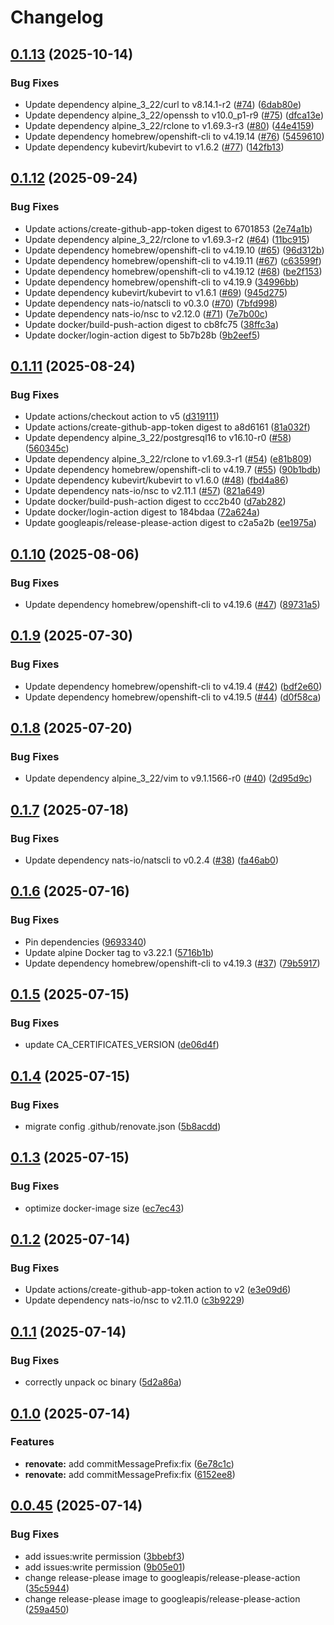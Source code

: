 # Changelog

## [0.1.13](https://github.com/nkzk/cooltainer/compare/v0.1.12...v0.1.13) (2025-10-14)


### Bug Fixes

* Update dependency alpine_3_22/curl to v8.14.1-r2 ([#74](https://github.com/nkzk/cooltainer/issues/74)) ([6dab80e](https://github.com/nkzk/cooltainer/commit/6dab80eb469776452b025ce559f5605bbc02936f))
* Update dependency alpine_3_22/openssh to v10.0_p1-r9 ([#75](https://github.com/nkzk/cooltainer/issues/75)) ([dfca13e](https://github.com/nkzk/cooltainer/commit/dfca13ed2d04c1b89c8cf8f1d91a89870b15be7a))
* Update dependency alpine_3_22/rclone to v1.69.3-r3 ([#80](https://github.com/nkzk/cooltainer/issues/80)) ([44e4159](https://github.com/nkzk/cooltainer/commit/44e41597b950cbf46074e6e45bfe58cfb6130656))
* Update dependency homebrew/openshift-cli to v4.19.14 ([#76](https://github.com/nkzk/cooltainer/issues/76)) ([5459610](https://github.com/nkzk/cooltainer/commit/54596108ed8be32a21fa2da57ab1ad4fbc453143))
* Update dependency kubevirt/kubevirt to v1.6.2 ([#77](https://github.com/nkzk/cooltainer/issues/77)) ([142fb13](https://github.com/nkzk/cooltainer/commit/142fb13a8857f5800c2ee71c85f3f51c30d6bea4))

## [0.1.12](https://github.com/nkzk/cooltainer/compare/v0.1.11...v0.1.12) (2025-09-24)


### Bug Fixes

* Update actions/create-github-app-token digest to 6701853 ([2e74a1b](https://github.com/nkzk/cooltainer/commit/2e74a1b506f76083db6559b99ecb4bff66d57113))
* Update dependency alpine_3_22/rclone to v1.69.3-r2 ([#64](https://github.com/nkzk/cooltainer/issues/64)) ([11bc915](https://github.com/nkzk/cooltainer/commit/11bc915320750e2da9d00884afb10d6e814a041e))
* Update dependency homebrew/openshift-cli to v4.19.10 ([#65](https://github.com/nkzk/cooltainer/issues/65)) ([96d312b](https://github.com/nkzk/cooltainer/commit/96d312b22495a4cedb7ea3416dcd20af46152eac))
* Update dependency homebrew/openshift-cli to v4.19.11 ([#67](https://github.com/nkzk/cooltainer/issues/67)) ([c63599f](https://github.com/nkzk/cooltainer/commit/c63599f57ddd6fea2933714aa5843bb3eec3e67f))
* Update dependency homebrew/openshift-cli to v4.19.12 ([#68](https://github.com/nkzk/cooltainer/issues/68)) ([be2f153](https://github.com/nkzk/cooltainer/commit/be2f1537f93194c3f974397f85db8bd8435e9da8))
* Update dependency homebrew/openshift-cli to v4.19.9 ([34996bb](https://github.com/nkzk/cooltainer/commit/34996bb5c89ac9bc68943331254d6416770dbaa8))
* Update dependency kubevirt/kubevirt to v1.6.1 ([#69](https://github.com/nkzk/cooltainer/issues/69)) ([945d275](https://github.com/nkzk/cooltainer/commit/945d275aba4d32db9c5041d54edde181d5838d6c))
* Update dependency nats-io/natscli to v0.3.0 ([#70](https://github.com/nkzk/cooltainer/issues/70)) ([7bfd998](https://github.com/nkzk/cooltainer/commit/7bfd9984349cf7854c15bd43666db2752587c794))
* Update dependency nats-io/nsc to v2.12.0 ([#71](https://github.com/nkzk/cooltainer/issues/71)) ([7e7b00c](https://github.com/nkzk/cooltainer/commit/7e7b00c7b048f11350d71ed202bc075a57cd5f3b))
* Update docker/build-push-action digest to cb8fc75 ([38ffc3a](https://github.com/nkzk/cooltainer/commit/38ffc3a59e66ba0e9dd82e2810e1651b0fd35c73))
* Update docker/login-action digest to 5b7b28b ([9b2eef5](https://github.com/nkzk/cooltainer/commit/9b2eef502ed71ce1209a3269d994b3a032d83278))

## [0.1.11](https://github.com/nkzk/cooltainer/compare/v0.1.10...v0.1.11) (2025-08-24)


### Bug Fixes

* Update actions/checkout action to v5 ([d319111](https://github.com/nkzk/cooltainer/commit/d319111239a3662529318f0c15b79dbb4858c13e))
* Update actions/create-github-app-token digest to a8d6161 ([81a032f](https://github.com/nkzk/cooltainer/commit/81a032ff1621f0edc086eea58f7a75830d45e50b))
* Update dependency alpine_3_22/postgresql16 to v16.10-r0 ([#58](https://github.com/nkzk/cooltainer/issues/58)) ([560345c](https://github.com/nkzk/cooltainer/commit/560345c74544430df2c09c574017e6c4b3199618))
* Update dependency alpine_3_22/rclone to v1.69.3-r1 ([#54](https://github.com/nkzk/cooltainer/issues/54)) ([e81b809](https://github.com/nkzk/cooltainer/commit/e81b80943f97113e097cc455024e0e5a454ad0b7))
* Update dependency homebrew/openshift-cli to v4.19.7 ([#55](https://github.com/nkzk/cooltainer/issues/55)) ([90b1bdb](https://github.com/nkzk/cooltainer/commit/90b1bdb79abd9efef5d5ec8e7cfdaa3ac1e0cc0e))
* Update dependency kubevirt/kubevirt to v1.6.0 ([#48](https://github.com/nkzk/cooltainer/issues/48)) ([fbd4a86](https://github.com/nkzk/cooltainer/commit/fbd4a8691aba0e5de98202dbb89a23c159e018b7))
* Update dependency nats-io/nsc to v2.11.1 ([#57](https://github.com/nkzk/cooltainer/issues/57)) ([821a649](https://github.com/nkzk/cooltainer/commit/821a649f8a8b735aabb91259ca104533bb3b3ecd))
* Update docker/build-push-action digest to ccc2b40 ([d7ab282](https://github.com/nkzk/cooltainer/commit/d7ab2825bf465816ddff3729bca92d4f7bbf22c5))
* Update docker/login-action digest to 184bdaa ([72a624a](https://github.com/nkzk/cooltainer/commit/72a624a6802a9e821f745227fc7dc61da90505f1))
* Update googleapis/release-please-action digest to c2a5a2b ([ee1975a](https://github.com/nkzk/cooltainer/commit/ee1975a579d939ca49c35d8ca1a05bb8a81ef50b))

## [0.1.10](https://github.com/nkzk/cooltainer/compare/v0.1.9...v0.1.10) (2025-08-06)


### Bug Fixes

* Update dependency homebrew/openshift-cli to v4.19.6 ([#47](https://github.com/nkzk/cooltainer/issues/47)) ([89731a5](https://github.com/nkzk/cooltainer/commit/89731a5afa7e9fb60a6d51e59e7f673f60d9063c))

## [0.1.9](https://github.com/nkzk/cooltainer/compare/v0.1.8...v0.1.9) (2025-07-30)


### Bug Fixes

* Update dependency homebrew/openshift-cli to v4.19.4 ([#42](https://github.com/nkzk/cooltainer/issues/42)) ([bdf2e60](https://github.com/nkzk/cooltainer/commit/bdf2e60970c0edbaab81e9679964034f5f582881))
* Update dependency homebrew/openshift-cli to v4.19.5 ([#44](https://github.com/nkzk/cooltainer/issues/44)) ([d0f58ca](https://github.com/nkzk/cooltainer/commit/d0f58caa56d1b1a8ff361c54dff1598e5d0cc484))

## [0.1.8](https://github.com/nkzk/cooltainer/compare/v0.1.7...v0.1.8) (2025-07-20)


### Bug Fixes

* Update dependency alpine_3_22/vim to v9.1.1566-r0 ([#40](https://github.com/nkzk/cooltainer/issues/40)) ([2d95d9c](https://github.com/nkzk/cooltainer/commit/2d95d9cbc8eb898a61ddcd164abc0e6e3275b5c7))

## [0.1.7](https://github.com/nkzk/cooltainer/compare/v0.1.6...v0.1.7) (2025-07-18)


### Bug Fixes

* Update dependency nats-io/natscli to v0.2.4 ([#38](https://github.com/nkzk/cooltainer/issues/38)) ([fa46ab0](https://github.com/nkzk/cooltainer/commit/fa46ab05d5a61507a0afee8487088dda9d61d646))

## [0.1.6](https://github.com/nkzk/cooltainer/compare/v0.1.5...v0.1.6) (2025-07-16)


### Bug Fixes

* Pin dependencies ([9693340](https://github.com/nkzk/cooltainer/commit/969334099fb932ea64ac864bebe317a3698644da))
* Update alpine Docker tag to v3.22.1 ([5716b1b](https://github.com/nkzk/cooltainer/commit/5716b1bf49fda38701179a248b11b2b24e6784a2))
* Update dependency homebrew/openshift-cli to v4.19.3 ([#37](https://github.com/nkzk/cooltainer/issues/37)) ([79b5917](https://github.com/nkzk/cooltainer/commit/79b59177d2b10171f699f200b79504c58a82dee9))

## [0.1.5](https://github.com/nkzk/cooltainer/compare/v0.1.4...v0.1.5) (2025-07-15)


### Bug Fixes

* update CA_CERTIFICATES_VERSION ([de06d4f](https://github.com/nkzk/cooltainer/commit/de06d4f2087d626bcee84d545d727989e85cb050))

## [0.1.4](https://github.com/nkzk/cooltainer/compare/v0.1.3...v0.1.4) (2025-07-15)


### Bug Fixes

* migrate config .github/renovate.json ([5b8acdd](https://github.com/nkzk/cooltainer/commit/5b8acddb26a50b339b90f5b045feb68dd53593d4))

## [0.1.3](https://github.com/nkzk/cooltainer/compare/v0.1.2...v0.1.3) (2025-07-15)


### Bug Fixes

* optimize docker-image size ([ec7ec43](https://github.com/nkzk/cooltainer/commit/ec7ec43ed64156758e9267dd68f97992ff77ca66))

## [0.1.2](https://github.com/nkzk/cooltainer/compare/v0.1.1...v0.1.2) (2025-07-14)


### Bug Fixes

* Update actions/create-github-app-token action to v2 ([e3e09d6](https://github.com/nkzk/cooltainer/commit/e3e09d669170b5fd04dc421301c71a4305f21527))
* Update dependency nats-io/nsc to v2.11.0 ([c3b9229](https://github.com/nkzk/cooltainer/commit/c3b92292cda031e49cb99fc39df220b219e6c276))

## [0.1.1](https://github.com/nkzk/cooltainer/compare/v0.1.0...v0.1.1) (2025-07-14)


### Bug Fixes

* correctly unpack oc binary ([5d2a86a](https://github.com/nkzk/cooltainer/commit/5d2a86a9b33c18027f020c02814c73f401899515))

## [0.1.0](https://github.com/nkzk/cooltainer/compare/v0.0.45...v0.1.0) (2025-07-14)


### Features
* **renovate:** add commitMessagePrefix:fix ([6e78c1c](https://github.com/nkzk/cooltainer/commit/6e78c1c0ea1b34bd47f68ddd0432ceb657049542))
* **renovate:** add commitMessagePrefix:fix ([6152ee8](https://github.com/nkzk/cooltainer/commit/6152ee8de6a5f06d9f251fd8020dfb2c94f18279))

## [0.0.45](https://github.com/nkzk/cooltainer/compare/v0.0.44...v0.0.45) (2025-07-14)


### Bug Fixes

* add issues:write permission ([3bbebf3](https://github.com/nkzk/cooltainer/commit/3bbebf3f981390bcb6e1528d5a462dd2aa317446))
* add issues:write permission ([9b05e01](https://github.com/nkzk/cooltainer/commit/9b05e01abf9de98aea158bbc9bda9594ac3ece70))
* change release-please image to googleapis/release-please-action ([35c5944](https://github.com/nkzk/cooltainer/commit/35c5944c9a62e884bb7b629cfd26fd0fba4744bf))
* change release-please image to googleapis/release-please-action ([259a450](https://github.com/nkzk/cooltainer/commit/259a450c3ee87839582da61856dcfa6c81900e3f))
